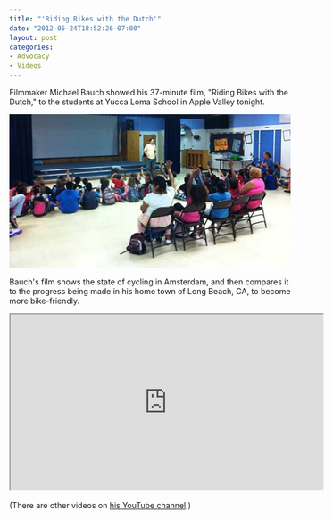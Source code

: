 ```yaml
---
title: "'Riding Bikes with the Dutch'"
date: "2012-05-24T18:52:26-07:00"
layout: post
categories:
- Advocacy
- Videos
---
```


Filmmaker Michael Bauch showed his 37-minute film, "Riding Bikes with the Dutch," to the students at Yucca Loma School in Apple Valley tonight.

![Michael Bauch](/assets/img/2012/05/24-michael-bauch.jpg "Michael Bauch shows his bicycling film at Yucca Loma School")

Bauch's film shows the state of cycling in Amsterdam, and then compares it to the progress being made in his home town of Long Beach, CA, to become more bike-friendly.

<iframe width="560" height="315" src="https://www.youtube.com/embed/yU5ScmJrp1c?si=JBkAkiFzYaYC-flN" title="Riding Bikes with the Dutch" allow="accelerometer; autoplay; clipboard-write; encrypted-media; gyroscope; picture-in-picture; web-share" referrerpolicy="strict-origin-when-cross-origin" allowfullscreen></iframe>

(There are other videos on [his YouTube channel](https://www.youtube.com/user/MichaelWBauch "Michael Bauch's YouTube channel").)
